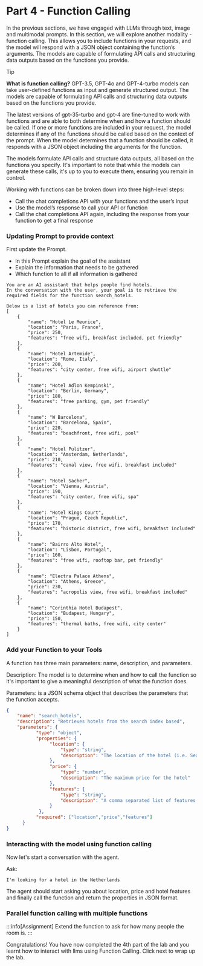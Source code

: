 # Part 4 - Function Calling

In the previous sections, we have engaged with LLMs through text, image and multimodal prompts. In this section, we will explore another modality - function calling. This allows you to include functions in your requests, and the model will respond with a JSON object containing the function’s arguments. The models are capable of formulating API calls and structuring data outputs based on the functions you provide.

> [!TIP]
> **What is function calling?** GPT-3.5, GPT-4o and GPT-4-turbo models can take user-defined functions as input and generate structured output. The models are capable of formulating API calls and structuring data outputs based on the functions you provide.

The latest versions of gpt-35-turbo and gpt-4 are fine-tuned to work with functions and are able to both determine when and how a function should be called. If one or more functions are included in your request, the model determines if any of the functions should be called based on the context of the prompt. When the model determines that a function should be called, it responds with a JSON object including the arguments for the function.

The models formulate API calls and structure data outputs, all based on the functions you specify. It's important to note that while the models can generate these calls, it's up to you to execute them, ensuring you remain in control.

Working with functions can be broken down into three high-level steps:

- Call the chat completions API with your functions and the user’s input
- Use the model’s response to call your API or function
- Call the chat completions API again, including the response from your function to get a final response


### Updating Prompt to provide context

First update the Prompt. 
- In this Prompt explain the goal of the assistant
- Explain the information that needs to be gathered
- Which function to all if all information is gathered

```text title="Prompt"
You are an AI assistant that helps people find hotels. 
In the conversation with the user, your goal is to retrieve the required fields for the function search_hotels.
 
Below is a list of hotels you can reference from:
[
    {
        "name": "Hotel Le Meurice",
        "location": "Paris, France",
        "price": 250,
        "features": "free wifi, breakfast included, pet friendly"
    },
    {
        "name": "Hotel Artemide",
        "location": "Rome, Italy",
        "price": 200,
        "features": "city center, free wifi, airport shuttle"
    },
    {
        "name": "Hotel Adlon Kempinski",
        "location": "Berlin, Germany",
        "price": 180,
        "features": "free parking, gym, pet friendly"
    },
    {
        "name": "W Barcelona",
        "location": "Barcelona, Spain",
        "price": 220,
        "features": "beachfront, free wifi, pool"
    },
    {
        "name": "Hotel Pulitzer",
        "location": "Amsterdam, Netherlands",
        "price": 210,
        "features": "canal view, free wifi, breakfast included"
    },
    {
        "name": "Hotel Sacher",
        "location": "Vienna, Austria",
        "price": 190,
        "features": "city center, free wifi, spa"
    },
    {
        "name": "Hotel Kings Court",
        "location": "Prague, Czech Republic",
        "price": 170,
        "features": "historic district, free wifi, breakfast included"
    },
    {
        "name": "Bairro Alto Hotel",
        "location": "Lisbon, Portugal",
        "price": 160,
        "features": "free wifi, rooftop bar, pet friendly"
    },
    {
        "name": "Electra Palace Athens",
        "location": "Athens, Greece",
        "price": 230,
        "features": "acropolis view, free wifi, breakfast included"
    },
    {
        "name": "Corinthia Hotel Budapest",
        "location": "Budapest, Hungary",
        "price": 150,
        "features": "thermal baths, free wifi, city center"
    }
]
```

### Add your Function to your Tools

A function has three main parameters: name, description, and parameters.

Description: The model is to determine when and how to call the function so it's important to give a meaningful description of what the function does.

Parameters: is a JSON schema object that describes the parameters that the function accepts.


```json title="Tools"
{
    "name": "search_hotels",
    "description": "Retrieves hotels from the search index based",
    "parameters": {
           "type": "object",             
           "properties": {
                "location": {
                    "type": "string",
                    "description": "The location of the hotel (i.e. Seattle, WA)"
                },
                "price": {
                    "type": "number",
                    "description": "The maximum price for the hotel"
                },
                "features": {
                    "type": "string",
                    "description": "A comma separated list of features (i.e. beachfront, free wifi, etc.)"
                }
            },
           "required": ["location","price","features"]
      }
}
```

### Interacting with the model using function calling

Now let's start a conversation with the agent.

Ask:
```text title="User Message"
I'm looking for a hotel in the Netherlands
```

The agent should start asking you about location, price and hotel features and finally call the function and return the properties in JSON format. 

### Parallel function calling with multiple functions


:::info[Assignment]
Extend the function to ask for how many people the room is.
:::



Congratulations! You have now completed the 4th part of the lab and you learnt how to interact with llms using Function Calling. Click next to wrap up the lab.
